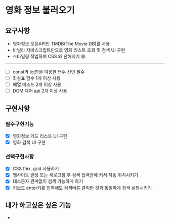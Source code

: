 # 영화 정보 불러오기

## 요구사항

- 영화정보 오픈API인 TMDB(The Movie DB)를 사용
- 바닐라 자바스크립트만으로 영화 리스트 조회 및 검색 UI 구현
- 스타일링 작업하며 CSS 와 친해지기 😄

---

- [ ] const와 let만을 이용한 변수 선언 필수
- [ ] 화살표 함수 1개 이상 사용
- [ ] 배열 메소드 2개 이상 사용
- [ ] DOM 제어 api 2개 이상 사용

## 구현사항

### 필수구현기능

- [x] 영화정보 카드 리스트 UI 구현
- [x] 영화 검색 UI 구현

### 선택구현사항

- [x] CSS flex, grid 사용하기
- [x] 웹사이트 랜딩 또는 새로고침 후 검색 입력란에 커서 자동 위치시키기
- [x] 대소문자 관계없이 검색 가능하게 하기
- [x] 키보드 enter키를 입력해도 검색버튼 클릭한 것과 동일하게 검색 실행시키기

## 내가 하고싶은 싶은 기능

-
